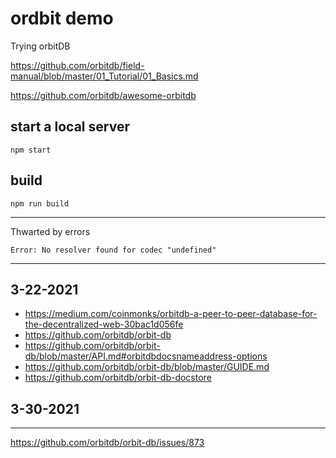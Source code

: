 # ordbit demo

Trying orbitDB

https://github.com/orbitdb/field-manual/blob/master/01_Tutorial/01_Basics.md

https://github.com/orbitdb/awesome-orbitdb

## start a local server
```
npm start
```

## build
```
npm run build
```

-------------------------------------

Thwarted by errors
```
Error: No resolver found for codec "undefined"
```

------------------------------------------------------

## 3-22-2021

* https://medium.com/coinmonks/orbitdb-a-peer-to-peer-database-for-the-decentralized-web-30bac1d056fe
* https://github.com/orbitdb/orbit-db
* https://github.com/orbitdb/orbit-db/blob/master/API.md#orbitdbdocsnameaddress-options
* https://github.com/orbitdb/orbit-db/blob/master/GUIDE.md
* https://github.com/orbitdb/orbit-db-docstore


## 3-30-2021
----------------------------------------------------------

https://github.com/orbitdb/orbit-db/issues/873

